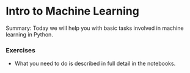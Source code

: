 # Intro to Machine Learning

Summary: Today we will help you with basic tasks involved in machine learning in
Python.


### Exercises

* What you need to do is described in full detail in the notebooks.
